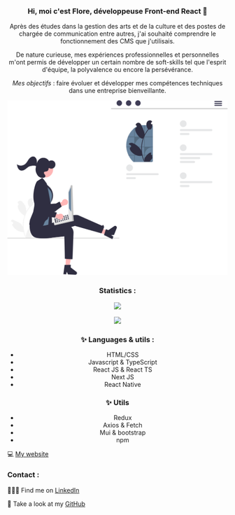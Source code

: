 <center>

### Hi, moi c'est Flore, développeuse Front-end React 👋
  
Après des études dans la gestion des arts et de la culture et des postes de chargée de communication entre autres, j'ai souhaité comprendre le fonctionnement des CMS que j'utilisais.


De nature curieuse, mes expériences professionnelles et personnelles m'ont permis de développer un certain nombre de soft-skills tel que l'esprit d'équipe, la polyvalence ou encore la persévérance.

*Mes objectifs* : faire évoluer et développer mes compétences techniques dans une entreprise bienveillante.

 ![undraw_web_development](undraw_web_development_0l6v.svg)
 
 ### Statistics : 
 ![](https://github-readme-stats.vercel.app/api/top-langs/?username=Flower-dev&hide_langs_below=8&count_private=true) 
 
 ![](https://github-readme-stats.vercel.app/api?username=Flower-dev&show_icons=true&count_private=true)


### ✨ Languages & utils : 
- HTML/CSS
- Javascript & TypeScript
- React JS & React TS
- Next JS
- React Native
  
### ✨  Utils
- Redux
- Axios & Fetch
- Mui & bootstrap
- npm
  
</center>


💻 [My website](https://flower-dev.github.io)

### Contact :


👩🏼‍💻 Find me on [LinkedIn](https://frama.link/lienversmonlinkedin)

:file_folder: Take a look at my [GitHub](https://github.com/Flower-dev)
<!--
**Flower-dev/Flower-dev** is a ✨ _special_ ✨ repository because its `README.md` (this file) appears on your GitHub profile.

Here are some ideas to get you started:

- 🔭 I’m currently working on ...
- 🌱 I’m currently learning ...
- 👯 I’m looking to collaborate on ...
- 🤔 I’m looking for help with ...
- 💬 Ask me about ...
- 📫 How to reach me: ...
- 😄 Pronouns: ...
- ⚡ Fun fact: ...
-->
